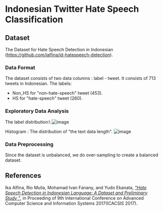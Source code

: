 # Indonesian Twitter Hate Speech Classification

## Dataset
The Dataset for Hate Speech Detection in Indonesian (https://github.com/ialfina/id-hatespeech-detection).

### Data Format
The dataset consists of two data columns : label - tweet. It consists of 713 tweets in Indonesian.
The labels:
- Non_HS for "non-hate-speech" tweet (453).
- HS for "hate-speech" tweet (260).

### Exploratory Data Analysis
The label distribution:\\
![image](https://user-images.githubusercontent.com/54148951/196093666-76586d09-1400-4522-a68b-b11716748ceb.png)

Histogram : The distribution of "the text data length".
![image](https://user-images.githubusercontent.com/54148951/196093453-d2f81067-7430-4e0b-a3e9-98b536cfedc2.png)

### Data Preprocessing
Since the dataset is unbalanced, we do over-sampling to create a balanced dataset.


## References
Ika Alfina, Rio Mulia, Mohamad Ivan Fanany, and Yudo Ekanata, [_"Hate Speech Detection in Indonesian Language: A Dataset and Preliminary Study
"_](https://ieeexplore.ieee.org/abstract/document/8355039), in Proceeding of 9th International Conference on Advanced Computer Science and Information Systems 2017(ICACSIS 2017).
